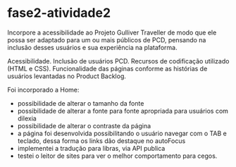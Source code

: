# fase2-atividade2

Incorpore a acessibilidade ao Projeto Gulliver Traveller de modo que ele possa ser adaptado para um ou mais públicos de PCD, pensando na inclusão desses usuários e sua experiência na plataforma.

Acessibilidade.
Inclusão de usuários PCD.
Recursos de codificação utilizado (HTML e CSS).
Funcionalidade das páginas conforme as histórias de usuários levantadas no Product Backlog.

Foi incorporado a Home:
 - possibilidade de alterar o tamanho da fonte
 - possibilidade de alterar a fonte para fonte apropriada para usuários com dilexia
 - possibilidade de alterar o contraste da página
 - a página foi desenvolvida possibilitando o usuário navegar com o TAB e teclado, dessa forma os links dão destaque no autoFocus
 - implementei a tradução para libras, via API publica
 - testei o leitor de sites para ver o melhor comportamento para cegos.
